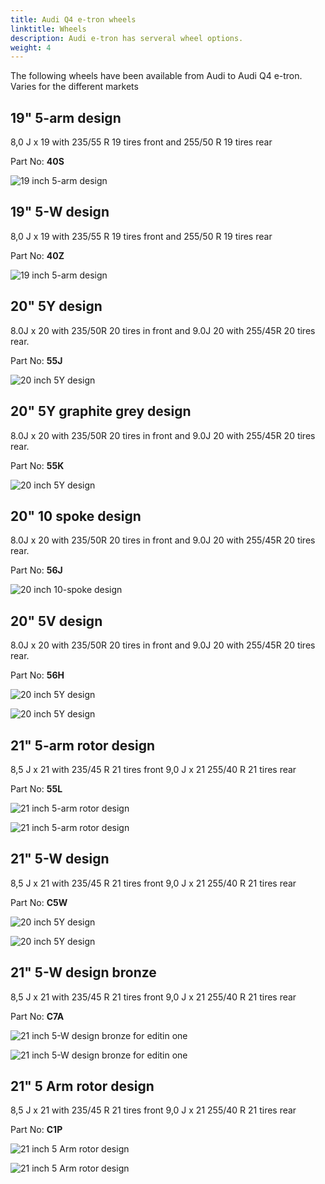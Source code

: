 ```yaml
---
title: Audi Q4 e-tron wheels
linktitle: Wheels
description: Audi e-tron has serveral wheel options.
weight: 4
---
```



The following wheels have been available from Audi to Audi Q4 e-tron. Varies for the different markets

## 19" 5-arm design

8,0 J x 19 with 235/55 R 19 tires front and 255/50 R 19 tires rear

 Part No: **40S**

![19 inch 5-arm design](wheel_40S_1.png "19 inch 5-arm design")


## 19" 5-W design

8,0 J x 19 with 235/55 R 19 tires front and 255/50 R 19 tires rear

 Part No: **40Z**

![19 inch 5-arm design](wheel_40Z_1.png "19 inch 5-W design")

## 20" 5Y design

8.0J x 20 with 235/50R 20 tires in front and 9.0J 20 with 255/45R 20 tires rear.

 Part No: **55J**

![20 inch 5Y design](wheel_55J_1.png "20 inch 5Y design")

## 20" 5Y graphite grey design

8.0J x 20 with 235/50R 20 tires in front and 9.0J 20 with 255/45R 20 tires rear.

 Part No: **55K**

![20 inch 5Y design](wheel_55K_1.png "20 inch 5Y design graphite grey")


## 20" 10 spoke design

8.0J x 20 with 235/50R 20 tires in front and 9.0J 20 with 255/45R 20 tires rear.

 Part No: **56J**

![20 inch 10-spoke design](wheel_56J_1.png "20 inch 10-spoke design")

## 20" 5V design

8.0J x 20 with 235/50R 20 tires in front and 9.0J 20 with 255/45R 20 tires rear.

 Part No: **56H**

![20 inch 5Y design](wheel_56H_1.png "20 inch 5V design")

![20 inch 5Y design](wheel_56H_2.jpg "20 inch 5V design")

## 21" 5-arm rotor design

8,5 J x 21 with 235/45 R 21 tires front 9,0 J x 21 255/40 R 21 tires rear

 Part No: **55L**

![21 inch 5-arm rotor design](wheel_55L_1.png "21 inch 5-arm rotor design")

![21 inch 5-arm rotor design](wheel_55L_2.jpg "21 inch 5-arm rotor design")

## 21" 5-W design

8,5 J x 21 with 235/45 R 21 tires front 9,0 J x 21 255/40 R 21 tires rear

 Part No: **C5W**

![20 inch 5Y design](wheel_C5W_2.jpg "21 inch 5-W design")

![20 inch 5Y design](wheel_C5W_3.jpg "21 inch 5-W design")

## 21" 5-W design bronze

8,5 J x 21 with 235/45 R 21 tires front 9,0 J x 21 255/40 R 21 tires rear

 Part No: **C7A**

![21 inch 5-W design bronze for editin one](wheel_C7A_1.png "21 inch 5-W design bronze for editin one")

![21 inch 5-W design bronze for editin one](wheel_C7A_2.jpg "21 inch 5-W design bronze for editin one")

## 21" 5 Arm rotor design

8,5 J x 21 with 235/45 R 21 tires front 9,0 J x 21 255/40 R 21 tires rear

 Part No: **C1P**

![21 inch 5 Arm rotor design](wheel_C1P_1.png "21 inch 5 Arm rotor design")

![21 inch 5 Arm rotor design](wheel_C1P_2.jpg "21 inch 5 Arm rotor design")
